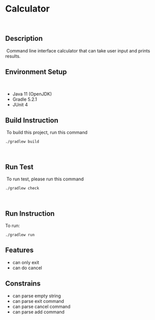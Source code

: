 # Calculator
​
## Description
​
Command line interface calculator that can take user input and prints results.
​
## Environment Setup
​
- Java 11 (OpenJDK)
- Gradle 5.2.1
- JUnit 4
​
## Build Instruction
​
To build this project, run this command
```
./gradlew build
```
​
## Run Test
​
To run test, please run this command
```
./gradlew check
```
​
## Run Instruction
To run:

```
./gradlew run
```

## Features
- can only exit
- can do cancel

## Constrains
- can parse empty string
- can parse exit command
- can parse cancel command
- can parse add command
